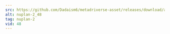 ```yaml
---
src: https://github.com/Dadaism6/metadriverse-asset/releases/download/assetsv1.0.2/nuplan-2_48.mp4
alt: nuplan-2_48
tag: nuplan-2
vid: 48
---
```

